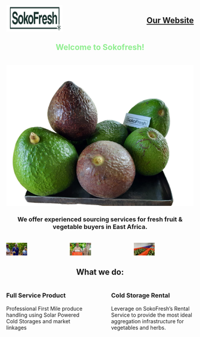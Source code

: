 <div style="display: flex; justify-content: space-between;">
  
<img src="https://github.com/sokofresh/.github/blob/main/profile/logo.png" width="30%" style="margin-right: 10px;">
    <h2 style="color: lightgreen;"><a href="https://sokofresh.co.ke">Our Website</a></h2>
</div>
<h2 align="center" style="color: lightgreen;">Welcome to Sokofresh!</h2>
<br>
<div style="text-align: center;">
  <img src="https://github.com/sokofresh/.github/blob/main/profile/ova_homepage.png" style="max-width: 100%;" />
</div>
<h3 align="center">We offer experienced sourcing services for fresh fruit & vegetable buyers in East Africa.</h3>
<br>
<div style="display: flex; justify-content: center;">
  <div style="display: flex;">
    <div style="margin-right: 10px;">
      <img src="https://github.com/sokofresh/.github/blob/main/profile/farmers.jpeg" style="max-width: 35%;" />
    </div>
    <div style="margin-right: 10px;">
      <img src="https://github.com/sokofresh/.github/blob/main/profile/mzee-1.jpg" style="max-width: 35%;" />
    </div>
    <div>
      <img src="https://github.com/sokofresh/.github/blob/main/profile/farmer.jpeg" style="max-width: 35%;" />
    </div>
  </div>
</div>

<h2 align="center">What we do:</h2>
<div style="display: flex;">
  <div style="flex: 1; margin-right: 60px;">
    <h3>Full Service Product</h3>
    <p>Professional First Mile produce handling using Solar Powered Cold Storages and market linkages</p>
  </div>
  <div style="flex: 1;">
    <h3>Cold Storage Rental</h3>
    <p>Leverage on SokoFresh’s Rental Service to provide the most ideal aggregation infrastructure for vegetables and herbs.</p>
  </div>
</div>

